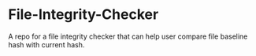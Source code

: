 # File-Integrity-Checker
A repo for a file integrity checker that can help user compare file baseline hash with current hash. 
